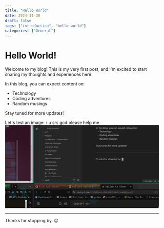 ```yaml
---
title: "Hello World"
date: 2024-11-30
draft: false
tags: ["introduction", "hello world"]
categories: ["General"]
---
```


# Hello World!

Welcome to my blog! This is my very first post, and I'm excited to start sharing my thoughts and experiences here.

In this blog, you can expect content on:
- Technology
- Coding adventures
- Random musings

Stay tuned for more updates!

Let's test an image:
r u srs
god please help me
![Image Description](/images/Pasted%20image%2020241130102456.png)

---

Thanks for stopping by. 😊
